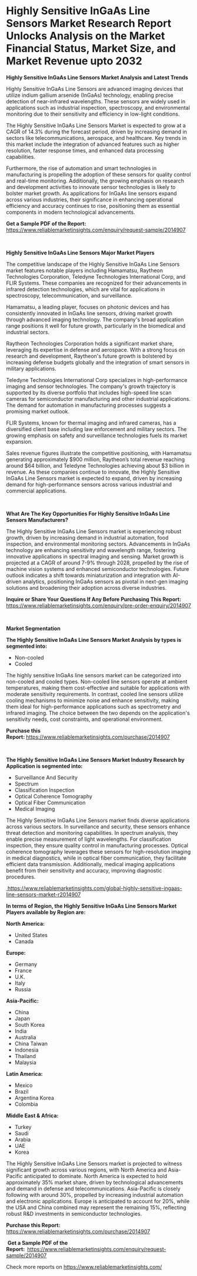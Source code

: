 <p><h1>Highly Sensitive InGaAs Line Sensors Market Research Report Unlocks Analysis on the Market Financial Status, Market Size, and Market Revenue upto 2032</h1></p><p><strong>Highly Sensitive InGaAs Line Sensors Market Analysis and Latest Trends</strong></p>
<p><p>Highly Sensitive InGaAs Line Sensors are advanced imaging devices that utilize indium gallium arsenide (InGaAs) technology, enabling precise detection of near-infrared wavelengths. These sensors are widely used in applications such as industrial inspection, spectroscopy, and environmental monitoring due to their sensitivity and efficiency in low-light conditions. </p><p>The Highly Sensitive InGaAs Line Sensors Market is expected to grow at a CAGR of 14.3% during the forecast period, driven by increasing demand in sectors like telecommunications, aerospace, and healthcare. Key trends in this market include the integration of advanced features such as higher resolution, faster response times, and enhanced data processing capabilities. </p><p>Furthermore, the rise of automation and smart technologies in manufacturing is propelling the adoption of these sensors for quality control and real-time monitoring. Additionally, the growing emphasis on research and development activities to innovate sensor technologies is likely to bolster market growth. As applications for InGaAs line sensors expand across various industries, their significance in enhancing operational efficiency and accuracy continues to rise, positioning them as essential components in modern technological advancements.</p></p>
<p><strong>Get a Sample PDF of the Report:&nbsp;</strong> <a href="https://www.reliablemarketinsights.com/enquiry/request-sample/2014907?utm_campaign=2538&utm_medium=2&utm_source=Github&utm_content=ia&utm_term=29032025&utm_id=highly-sensitive-ingaas-line-sensors">https://www.reliablemarketinsights.com/enquiry/request-sample/2014907</a></p>
<p>&nbsp;</p>
<p><strong>Highly Sensitive InGaAs Line Sensors Major Market Players</strong></p>
<p><p>The competitive landscape of the Highly Sensitive InGaAs Line Sensors market features notable players including Hamamatsu, Raytheon Technologies Corporation, Teledyne Technologies International Corp, and FLIR Systems. These companies are recognized for their advancements in infrared detection technologies, which are vital for applications in spectroscopy, telecommunication, and surveillance.</p><p>Hamamatsu, a leading player, focuses on photonic devices and has consistently innovated in InGaAs line sensors, driving market growth through advanced imaging technology. The company's broad application range positions it well for future growth, particularly in the biomedical and industrial sectors.</p><p>Raytheon Technologies Corporation holds a significant market share, leveraging its expertise in defense and aerospace. With a strong focus on research and development, Raytheon's future growth is bolstered by increasing defense budgets globally and the integration of smart sensors in military applications.</p><p>Teledyne Technologies International Corp specializes in high-performance imaging and sensor technologies. The company's growth trajectory is supported by its diverse portfolio that includes high-speed line scan cameras for semiconductor manufacturing and other industrial applications. The demand for automation in manufacturing processes suggests a promising market outlook.</p><p>FLIR Systems, known for thermal imaging and infrared cameras, has a diversified client base including law enforcement and military sectors. The growing emphasis on safety and surveillance technologies fuels its market expansion.</p><p>Sales revenue figures illustrate the competitive positioning, with Hamamatsu generating approximately $900 million, Raytheon’s total revenue reaching around $64 billion, and Teledyne Technologies achieving about $3 billion in revenue. As these companies continue to innovate, the Highly Sensitive InGaAs Line Sensors market is expected to expand, driven by increasing demand for high-performance sensors across various industrial and commercial applications.</p></p>
<p>&nbsp;</p>
<p><strong>What Are The Key Opportunities For Highly Sensitive InGaAs Line Sensors Manufacturers?</strong></p>
<p><p>The Highly Sensitive InGaAs Line Sensors market is experiencing robust growth, driven by increasing demand in industrial automation, food inspection, and environmental monitoring sectors. Advancements in InGaAs technology are enhancing sensitivity and wavelength range, fostering innovative applications in spectral imaging and sensing. Market growth is projected at a CAGR of around 7-9% through 2028, propelled by the rise of machine vision systems and enhanced semiconductor technologies. Future outlook indicates a shift towards miniaturization and integration with AI-driven analytics, positioning InGaAs sensors as pivotal in next-gen imaging solutions and broadening their adoption across diverse industries.</p></p>
<p><strong>Inquire or Share Your Questions If Any Before Purchasing This Report:</strong> <a href="https://www.reliablemarketinsights.com/enquiry/pre-order-enquiry/2014907?utm_campaign=2538&utm_medium=2&utm_source=Github&utm_content=ia&utm_term=29032025&utm_id=highly-sensitive-ingaas-line-sensors">https://www.reliablemarketinsights.com/enquiry/pre-order-enquiry/2014907</a></p>
<p>&nbsp;</p>
<p><strong>Market Segmentation</strong></p>
<p><strong>The Highly Sensitive InGaAs Line Sensors Market Analysis by types is segmented into:</strong></p>
<p><ul><li>Non-cooled</li><li>Cooled</li></ul></p>
<p><p>The highly sensitive InGaAs line sensors market can be categorized into non-cooled and cooled types. Non-cooled line sensors operate at ambient temperatures, making them cost-effective and suitable for applications with moderate sensitivity requirements. In contrast, cooled line sensors utilize cooling mechanisms to minimize noise and enhance sensitivity, making them ideal for high-performance applications such as spectrometry and infrared imaging. The choice between the two depends on the application's sensitivity needs, cost constraints, and operational environment.</p></p>
<p><strong>Purchase this Report:&nbsp;</strong><a href="https://www.reliablemarketinsights.com/purchase/2014907?utm_campaign=2538&utm_medium=2&utm_source=Github&utm_content=ia&utm_term=29032025&utm_id=highly-sensitive-ingaas-line-sensors">https://www.reliablemarketinsights.com/purchase/2014907</a></p>
<p>&nbsp;</p>
<p><strong>The Highly Sensitive InGaAs Line Sensors Market Industry Research by Application is segmented into:</strong></p>
<p><ul><li>Surveillance And Security</li><li>Spectrum</li><li>Classification Inspection</li><li>Optical Coherence Tomography</li><li>Optical Fiber Communication</li><li>Medical Imaging</li></ul></p>
<p><p>The Highly Sensitive InGaAs Line Sensors market finds diverse applications across various sectors. In surveillance and security, these sensors enhance threat detection and monitoring capabilities. In spectrum analysis, they enable precise measurement of light wavelengths. For classification inspection, they ensure quality control in manufacturing processes. Optical coherence tomography leverages these sensors for high-resolution imaging in medical diagnostics, while in optical fiber communication, they facilitate efficient data transmission. Additionally, medical imaging applications benefit from their sensitivity and accuracy, improving diagnostic procedures.</p></p>
<p><a href="https://www.reliablemarketinsights.com/global-highly-sensitive-ingaas-line-sensors-market-r2014907?utm_campaign=2538&utm_medium=2&utm_source=Github&utm_content=ia&utm_term=29032025&utm_id=highly-sensitive-ingaas-line-sensors">&nbsp;https://www.reliablemarketinsights.com/global-highly-sensitive-ingaas-line-sensors-market-r2014907</a></p>
<p><strong>In terms of Region, the Highly Sensitive InGaAs Line Sensors Market Players available by Region are:</strong></p>
<p>
    <p> <strong> North America: </strong>
        <ul>
            <li>United States</li>
            <li>Canada</li>
        </ul>
        </p> 
    <p> <strong> Europe: </strong>
        <ul>
            <li>Germany</li>
            <li>France</li>
            <li>U.K.</li>
            <li>Italy</li>
            <li>Russia</li>
        </ul>
        </p> 
    <p> <strong> Asia-Pacific: </strong>
        <ul>
            <li>China</li>
            <li>Japan</li>
            <li>South Korea</li>
            <li>India</li>
            <li>Australia</li>
            <li>China Taiwan</li>
            <li>Indonesia</li>
            <li>Thailand</li>
            <li>Malaysia</li>
        </ul>
        </p> 
    <p> <strong> Latin America: </strong>
        <ul>
            <li>Mexico</li>
            <li>Brazil</li>
            <li>Argentina Korea</li>
            <li>Colombia</li>
        </ul>
        </p> 
    <p> <strong> Middle East & Africa: </strong>
        <ul>
            <li>Turkey</li>
            <li>Saudi</li>
            <li>Arabia</li>
            <li>UAE</li>
            <li>Korea</li>
        </ul>
    </p>
    </p>
<p><p>The Highly Sensitive InGaAs Line Sensors market is projected to witness significant growth across various regions, with North America and Asia-Pacific anticipated to dominate. North America is expected to hold approximately 35% market share, driven by technological advancements and demand in defense and telecommunications. Asia-Pacific is closely following with around 30%, propelled by increasing industrial automation and electronic applications. Europe is anticipated to account for 20%, while the USA and China combined may represent the remaining 15%, reflecting robust R&D investments in semiconductor technologies.</p></p>
<p><strong>Purchase this Report: </strong><a href="https://www.reliablemarketinsights.com/purchase/2014907?utm_campaign=2538&utm_medium=2&utm_source=Github&utm_content=ia&utm_term=29032025&utm_id=highly-sensitive-ingaas-line-sensors">https://www.reliablemarketinsights.com/purchase/2014907</a></p>
<p>&nbsp;<strong>Get a Sample PDF of the Report:&nbsp;&nbsp;</strong><a href="https://www.reliablemarketinsights.com/enquiry/request-sample/2014907?utm_campaign=2538&utm_medium=2&utm_source=Github&utm_content=ia&utm_term=29032025&utm_id=highly-sensitive-ingaas-line-sensors">https://www.reliablemarketinsights.com/enquiry/request-sample/2014907</a></p>
<p><strong></strong></p>
<p>Check more reports on <a href="https://www.reliablemarketinsights.com/?utm_campaign=2538&utm_medium=2&utm_source=Github&utm_content=ia&utm_term=29032025&utm_id=highly-sensitive-ingaas-line-sensors">https://www.reliablemarketinsights.com/</a></p>